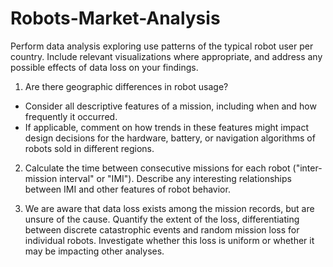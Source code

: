 # Robots-Market-Analysis

Perform data analysis exploring use patterns of the typical robot user per country. Include relevant visualizations where appropriate, and address any possible effects of data loss on your findings.

1. Are there geographic differences in robot usage?
  - Consider all descriptive features of a mission, including when and how frequently it occurred.
  - If applicable, comment on how trends in these features might impact design decisions for the hardware, battery, or navigation algorithms of robots sold in different regions.
  
2. Calculate the time between consecutive missions for each robot ("inter-mission interval" or "IMI"). Describe any interesting relationships between IMI and other features of robot behavior.

3. We are aware that data loss exists among the mission records, but are unsure of the cause. Quantify the extent of the loss, differentiating between discrete catastrophic events and random mission loss for individual robots. Investigate whether this loss is uniform or whether it may be impacting other analyses.
